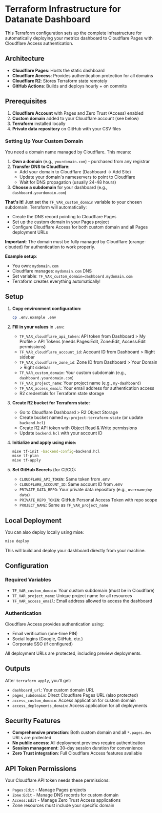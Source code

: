 # Terraform Infrastructure for Datanate Dashboard

This Terraform configuration sets up the complete infrastructure for automatically deploying your metrics dashboard to Cloudflare Pages with Cloudflare Access authentication.

## Architecture

- **Cloudflare Pages**: Hosts the static dashboard
- **Cloudflare Access**: Provides authentication protection for all domains
- **Cloudflare R2**: Stores Terraform state remotely
- **GitHub Actions**: Builds and deploys hourly + on commits

## Prerequisites

1. **Cloudflare Account** with Pages and Zero Trust (Access) enabled
2. **Custom domain** added to your Cloudflare account (see below)
3. **Terraform** installed locally
4. **Private data repository** on GitHub with your CSV files

### Setting Up Your Custom Domain

You need a domain name managed by Cloudflare. This means:

1. **Own a domain** (e.g., `yourdomain.com`) - purchased from any registrar
2. **Transfer DNS to Cloudflare**:
   - Add your domain to Cloudflare (Dashboard → Add Site)
   - Update your domain's nameservers to point to Cloudflare
   - Wait for DNS propagation (usually 24-48 hours)
3. **Choose a subdomain** for your dashboard (e.g., `dashboard.yourdomain.com`)

**That's it!** Just set the `TF_VAR_custom_domain` variable to your chosen subdomain. Terraform will automatically:
- Create the DNS record pointing to Cloudflare Pages
- Set up the custom domain in your Pages project
- Configure Cloudflare Access for both custom domain and all Pages deployment URLs

**Important**: The domain must be fully managed by Cloudflare (orange-clouded) for authentication to work properly.

**Example setup**:
- You own: `mydomain.com`
- Cloudflare manages: `mydomain.com` DNS
- Set variable: `TF_VAR_custom_domain=dashboard.mydomain.com`
- Terraform creates everything automatically!

## Setup

1. **Copy environment configuration:**
   ```bash
   cp .env.example .env
   ```

2. **Fill in your values** in `.env`:
   - `TF_VAR_cloudflare_api_token`: API token from Dashboard > My Profile > API Tokens (needs Pages:Edit, Zone:Edit, Access:Edit permissions)
   - `TF_VAR_cloudflare_account_id`: Account ID from Dashboard > Right sidebar
   - `TF_VAR_cloudflare_zone_id`: Zone ID from Dashboard > Your Domain > Right sidebar
   - `TF_VAR_custom_domain`: Your custom subdomain (e.g., `dashboard.yourdomain.com`)
   - `TF_VAR_project_name`: Your project name (e.g., `my-dashboard`)
   - `TF_VAR_access_email`: Your email address for authentication access
   - R2 credentials for Terraform state storage

3. **Create R2 bucket for Terraform state:**
   - Go to Cloudflare Dashboard > R2 Object Storage
   - Create bucket named `my-project-terraform-state` (or update `backend.hcl`)
   - Create R2 API token with Object Read & Write permissions
   - Update `backend.hcl` with your account ID

4. **Initialize and apply using mise:**
   ```bash
   mise tf-init -backend-config=backend.hcl
   mise tf-plan
   mise tf-apply
   ```

5. **Set GitHub Secrets** (for CI/CD):
   - `CLOUDFLARE_API_TOKEN`: Same token from .env
   - `CLOUDFLARE_ACCOUNT_ID`: Same account ID from .env
   - `PRIVATE_DATA_REPO`: Your private data repository (e.g., `username/my-data`)
   - `PRIVATE_REPO_TOKEN`: GitHub Personal Access Token with repo scope
   - `PROJECT_NAME`: Same as `TF_VAR_project_name`

## Local Deployment

You can also deploy locally using mise:

```bash
mise deploy
```

This will build and deploy your dashboard directly from your machine.

## Configuration

### Required Variables
- `TF_VAR_custom_domain`: Your custom subdomain (must be in Cloudflare)
- `TF_VAR_project_name`: Unique project name for all resources
- `TF_VAR_access_email`: Email address allowed to access the dashboard

### Authentication
Cloudflare Access provides authentication using:
- Email verification (one-time PIN)
- Social logins (Google, GitHub, etc.)
- Corporate SSO (if configured)

All deployment URLs are protected, including preview deployments.

## Outputs

After `terraform apply`, you'll get:
- `dashboard_url`: Your custom domain URL
- `pages_subdomain`: Direct Cloudflare Pages URL (also protected)
- `access_custom_domain`: Access application for custom domain
- `access_deployments_domain`: Access application for all deployments

## Security Features

- **Comprehensive protection**: Both custom domain and all `*.pages.dev` URLs are protected
- **No public access**: All deployment previews require authentication
- **Session management**: 30-day session duration for convenience
- **Zero Trust integration**: Full Cloudflare Access features available

## API Token Permissions

Your Cloudflare API token needs these permissions:
- `Pages:Edit` - Manage Pages projects
- `Zone:Edit` - Manage DNS records for custom domain
- `Access:Edit` - Manage Zero Trust Access applications
- Zone resources must include your specific domain